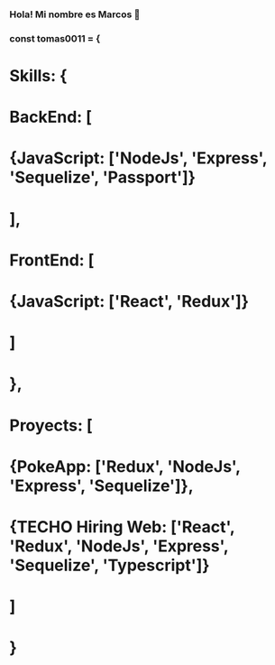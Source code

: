 ### Hola! Mi nombre es Marcos 👋
### const tomas0011 = {
#  Skills: {
#      BackEnd: [
#          {JavaScript: ['NodeJs', 'Express', 'Sequelize', 'Passport']}
#        ],
#      FrontEnd: [
#          {JavaScript: ['React', 'Redux']}
#        ]
#    },
#  Proyects: [
#      {PokeApp: ['Redux', 'NodeJs', 'Express', 'Sequelize']},
#      {TECHO Hiring Web: ['React', 'Redux', 'NodeJs', 'Express', 'Sequelize', 'Typescript']}
#    ] 
# }
#

<!--
**MarcosRios2000/MarcosRios2000** is a ✨ _special_ ✨ repository because its `README.md` (this file) appears on your GitHub profile.

Here are some ideas to get you started:

- 🔭 I’m currently working on ...
- 🌱 I’m currently learning ...
- 👯 I’m looking to collaborate on ...
- 🤔 I’m looking for help with ...
- 💬 Ask me about ...
- 📫 How to reach me: ...
- 😄 Pronouns: ...
- ⚡ Fun fact: ...
-->
